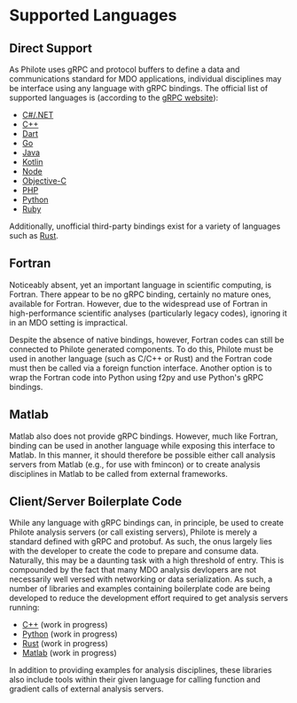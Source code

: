 # Supported Languages

## Direct Support

As Philote uses gRPC and protocol buffers to define a data and communications
standard for MDO applications, individual disciplines may be interface using any
language with gRPC bindings. The official list of supported languages is
(according to the [gRPC website](https://grpc.io/docs/languages/)):

- [C#/.NET](https://grpc.io/docs/languages/csharp/)
- [C++](https://grpc.io/docs/languages/cpp/)
- [Dart](https://grpc.io/docs/languages/dart/)
- [Go](https://grpc.io/docs/languages/go/)
- [Java](https://grpc.io/docs/languages/java/)
- [Kotlin](https://grpc.io/docs/languages/kotlin/)
- [Node](https://grpc.io/docs/languages/node/)
- [Objective-C](https://grpc.io/docs/languages/objective-c/)
- [PHP](https://grpc.io/docs/languages/php/)
- [Python](https://grpc.io/docs/languages/python/)
- [Ruby](https://grpc.io/docs/languages/ruby/)

Additionally, unofficial third-party bindings exist for a variety of languages
such as [Rust](https://docs.rs/grpc/latest/grpc/).


## Fortran

Noticeably absent, yet an important language in scientific computing, is
Fortran. There appear to be no gRPC binding, certainly no mature ones, available
for Fortran. However, due to the widespread use of Fortran in high-performance
scientific analyses (particularly legacy codes), ignoring it in an MDO setting
is impractical.

Despite the absence of native bindings, however, Fortran codes can still be
connected to Philote generated components. To do this, Philote must be used in
another language (such as C/C++ or Rust) and the Fortran code must then be
called via a foreign function interface. Another option is to wrap the Fortran
code into Python using f2py and use Python's gRPC bindings.


## Matlab

Matlab also does not provide gRPC bindings. However, much like Fortran, binding
can be used in another language while exposing this interface to Matlab.
In this manner, it should therefore be possible either call analysis servers
from Matlab (e.g., for use with fmincon) or to create analysis disciplines in
Matlab to be called from external frameworks.


## Client/Server Boilerplate Code

While any language with gRPC bindings can, in principle, be used to create
Philote analysis servers (or call existing servers), Philote is merely a
standard defined with gRPC and protobuf. As such, the onus largely lies with the
developer to create the code to prepare and consume data. Naturally, this may be
a daunting task with a high threshold of entry. This is compounded by the fact
that many MDO analysis devlopers are not necessarily well versed with networking
or data serialization. As such, a number of libraries and examples containing
boilerplate code are being developed to reduce the development effort required
to get analysis servers running:

- [C++](https://github.com/chrislupp/Philote-Cpp) (work in progress)
- [Python](https://github.com/chrislupp/Philote-Python) (work in progress)
- [Rust](https://github.com/chrislupp/Philote-Rust) (work in progress)
- [Matlab](https://github.com/chrislupp/Philote-Matlab) (work in progress)

In addition to providing examples for analysis disciplines, these libraries also
include tools within their given language for calling function and gradient
calls of external analysis servers.